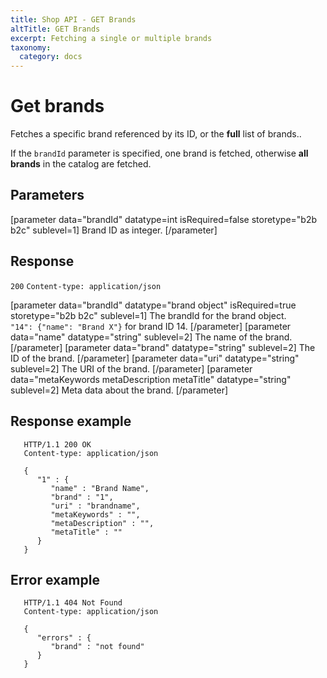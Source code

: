```yaml
---
title: Shop API - GET Brands
altTitle: GET Brands
excerpt: Fetching a single or multiple brands
taxonomy:
  category: docs
---
```


# Get brands

<!--
```eval_rst
.. api-name:: Shop API
   :version: 1

.. endpoint::
   :method: GET
   :url: *base*/brands

.. endpoint::
   :method: GET
   :url: *base*/brands/*brandId*

.. authentication::
   :api_key: true
```
-->

Fetches a specific brand referenced by its ID, or the **full** list of brands..

If the `brandId` parameter is specified, one brand is fetched, otherwise **all brands** in the catalog are fetched.

## Parameters

<!--
```eval_rst
.. list-table::
   :widths: auto

   * - ``brandId``

       .. type:: int
          :required: false

     - Brand ID as integer.

```
-->

[parameter data="brandId" datatype=int isRequired=false storetype="b2b b2c" sublevel=1]
Brand ID as integer.
[/parameter]

## Response
`200` `Content-type: application/json`

<!--
```eval_rst
.. list-table::
   :widths: auto

   * - object key

       .. type:: brand object
          :required: true

     - The ``brandId`` for the brand object.

       ``"14": {"name": "Brand X"}`` for brand ID 14.

       .. list-table::
          :widths: auto

          * - ``name``

              .. type:: string

            - The name of the brand.

          * - ``brand``

              .. type:: string

            - The ID of the brand.

          * - ``uri``

              .. type:: string

            - The URI for this brand.

          * - ``metaKeywords`` ``metaDescription`` ``metaTitle``

              .. type:: string

            - Meta data about the brand.

-->

[parameter data="brandId" datatype="brand object" isRequired=true storetype="b2b b2c" sublevel=1]
The brandId for the brand object.  
`"14": {"name": "Brand X"}` for brand ID 14.
[/parameter]
[parameter data="name" datatype="string" sublevel=2]
The name of the brand.
[/parameter]
[parameter data="brand" datatype="string" sublevel=2]
The ID of the brand.
[/parameter]
[parameter data="uri" datatype="string" sublevel=2]
The URI of the brand.
[/parameter]
[parameter data="metaKeywords metaDescription metaTitle" datatype="string" sublevel=2]
Meta data about the brand.
[/parameter]

## Response example

<!--
```eval_rst
.. code-block:: http
   :linenos:

   HTTP/1.1 200 OK
   Content-type: application/json

   {
      "1" : {
         "name" : "Brand Name",
         "brand" : "1",
         "uri" : "brandname",
         "metaKeywords" : "",
         "metaDescription" : "",
         "metaTitle" : ""
      }
   }

```
-->

```http
   HTTP/1.1 200 OK
   Content-type: application/json

   {
      "1" : {
         "name" : "Brand Name",
         "brand" : "1",
         "uri" : "brandname",
         "metaKeywords" : "",
         "metaDescription" : "",
         "metaTitle" : ""
      }
   }
```

## Error example

<!--
```eval_rst
.. code-block:: http
   :linenos:

   HTTP/1.1 404 Not Found
   Content-type: application/json

   {
      "errors" : {
         "brand" : "not found"
      }
   }
```
-->

```http
   HTTP/1.1 404 Not Found
   Content-type: application/json

   {
      "errors" : {
         "brand" : "not found"
      }
   }
```
